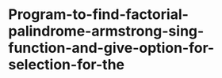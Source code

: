 # Program-to-find-factorial-palindrome-armstrong-sing-function-and-give-option-for-selection-for-the